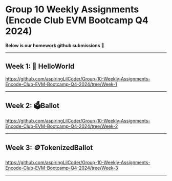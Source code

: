 # Group 10 Weekly Assignments (Encode Club EVM Bootcamp Q4 2024)

**Below is our homework github submissions 🚀**

---

## Week 1: 👋 HelloWorld

<https://github.com/aspiringLilCoder/Group-10-Weekly-Assignments-Encode-Club-EVM-Bootcamp-Q4-2024/tree/Week-1>

---

## Week 2: 🗳️Ballot

<https://github.com/aspiringLilCoder/Group-10-Weekly-Assignments-Encode-Club-EVM-Bootcamp-Q4-2024/tree/Week-2>

---

## Week 3: 🪙TokenizedBallot

<https://github.com/aspiringLilCoder/Group-10-Weekly-Assignments-Encode-Club-EVM-Bootcamp-Q4-2024/tree/Week-3>

---
